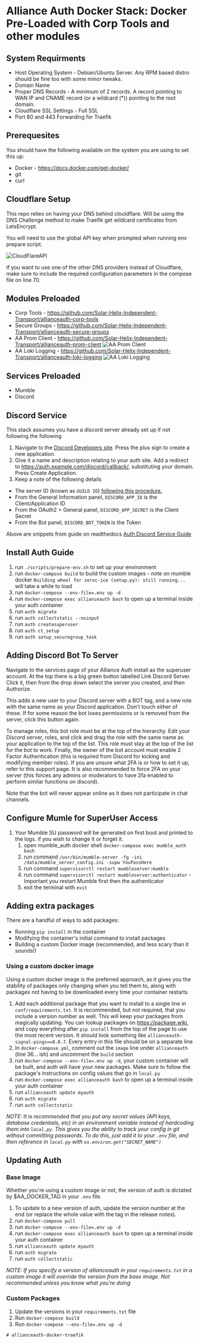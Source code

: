 # Alliance Auth Docker Stack: Docker Pre-Loaded with Corp Tools and other modules

## System Requirments

* Host Operating System - Debian/Ubuntu Server. Any RPM based distro should be fine too with some minor tweaks.
* Domain Name
* Proper DNS Records - A minimum of 2 records. A record pointing to WAN IP and CNAME record (or a wildcard (*)) pointing to the root domain.
* Cloudflare SSL Settings - Full SSL
* Port 80 and 443 Forwarding for Traefik

## Prerequesites
You should have the following available on the system you are using to set this up:
* Docker - https://docs.docker.com/get-docker/
* git
* curl

## Cloudflare Setup

This repo relies on having your DNS behind clouldflare.
Will be using the DNS Challenge method to make Traefik get wildcard certificates from LetsEncrypt.

You will need to use the global API key when prompted when running env prepare script.

![CloudFlareAPI](https://raw.githubusercontent.com/voltatek/allianceauth-docker-traefik-corp-tools/main/docs/images/cloudflare-global-api-keys.png "CloudFlareAPI")

If you want to use one of the other DNS providers instead of Cloudflare, make sure to include the required configuration parameters in the compose file on line 70.

## Modules Preloaded 

* Corp Tools - https://github.com/Solar-Helix-Independent-Transport/allianceauth-corp-tools
* Secure Groups - https://github.com/Solar-Helix-Independent-Transport/allianceauth-secure-groups
* AA Prom Client - https://github.com/Solar-Helix-Independent-Transport/allianceauth-prom-client
![AA Prom Client](https://raw.githubusercontent.com/voltatek/allianceauth-docker-traefik-corp-tools/main/docs/images/esidashboard.png "AA Prom Client")
* AA Loki Logging - https://github.com/Solar-Helix-Independent-Transport/allianceauth-loki-logging
![AA Loki Logging](https://raw.githubusercontent.com/voltatek/allianceauth-docker-traefik-corp-tools/main/docs/images/lokilogs.png "AA Loki Logging")

## Services Preloaded

* Mumble
* Discord

## Discord Service

This stack assumes you have a discord server already set up if not following the following 

1. Navigate to the [Discord Developers site](https://discord.com/developers/applications/me). Press the plus sign to create a new application.
1. Give it a name and description relating to your auth site. Add a redirect to https://auth.example.com/discord/callback/, substituting your domain. Press Create Application.
1. Keep a note of the following details
 - The server ID (known as `GUILD ID`) [following this procedure.](https://support.discord.com/hc/en-us/articles/206346498-Where-can-I-find-my-User-Server-Message-ID-)
 - From the General Information panel, `DISCORD_APP_ID` is the Client/Application ID
 - From the OAuth2 > General panel, `DISCORD_APP_SECRET` is the Client Secret
 - From the Bot panel, `DISCORD_BOT_TOKEN` is the Token

Above are snippets from guide on readthedocs [Auth Discord Service Guide](https://allianceauth.readthedocs.io/en/v3.3.0/features/services/discord.html#creating-a-server)


## Install Auth Guide

1. run `./scripts/prepare-env.sh` to set up your environment
1. run `docker-compose build` to build the custom images - note on mumble docker `Building wheel for zeroc-ice (setup.py): still running...` will take a while to load
1. run `docker-compose --env-file=.env up -d`
1. run `docker-compose exec allianceauth bash` to open up a terminal inside your auth container
1. run `auth migrate`
1. run `auth collectstatic --noinput`
1. run `auth createsuperuser`
1. run `auth ct_setup`
1. run `auth setup_securegroup_task`


## Adding Discord Bot To Server

Navigate to the services page of your Alliance Auth install as the superuser account. At the top there is a big green button labelled Link Discord Server. Click it, then from the drop down select the server you created, and then Authorize.

This adds a new user to your Discord server with a BOT tag, and a new role with the same name as your Discord application. Don’t touch either of these. If for some reason the bot loses permissions or is removed from the server, click this button again.

To manage roles, this bot role must be at the top of the hierarchy. Edit your Discord server, roles, and click and drag the role with the same name as your application to the top of the list. This role must stay at the top of the list for the bot to work. Finally, the owner of the bot account must enable 2 Factor Authentication (this is required from Discord for kicking and modifying member roles). If you are unsure what 2FA is or how to set it up, refer to this support page. It is also recommended to force 2FA on your server (this forces any admins or moderators to have 2fa enabled to perform similar functions on discord).

Note that the bot will never appear online as it does not participate in chat channels.

## Configure Mumle for SuperUser Access

1. Your Mumble SU password will be generated on first boot and printed to the logs. if you wish to change it or forget it.
   1. open mumble_auth docker shell `docker-compose exec mumble_auth bash`
   2. run command `/usr/bin/mumble-server -fg -ini /data/mumble_server_config.ini -supw YouPassHere`
   3. run command `supervisorctl restart mumbleserver:mumble`
   4. run command `supervisorctl restart mumbleserver:authenticator`  - Important you restart Mumble first then the authenticator
   5. exit the terminal with `exit`

## Adding extra packages
There are a handful of ways to add packages:
* Running `pip install` in the container
* Modifying the container's initial command to install packages
* Building a custom Docker image (recommended, and less scary than it sounds!)

### Using a custom docker image
Using a custom docker image is the preferred approach, as it gives you the stability of packages only changing when you tell them to, along with packages not having to be downloaded every time your container restarts

1. Add each additional package that you want to install to a single line in `conf/requirements.txt`. It is recommended, but not required, that you include a version number as well. This will keep your packages from magically updating. You can lookup packages on https://package.wiki, and copy everything after `pip install` from the top of the page to use the most recent version. It should look something like `allianceauth-signal-pings==0.0.7`. Every entry in this file should be on a separate line
1. In `docker-compose.yml`, comment out the `image` line under `allianceauth` (line 36... ish) and uncomment the `build` section
1. run `docker-compose --env-file=.env up -d`, your custom container will be built, and auth will have your new packages. Make sure to follow the package's instructions on config values that go in `local.py`
1. run `docker-compose exec allianceauth bash` to open up a terminal inside your auth container
1. run `allianceauth update myauth`
1. run `auth migrate`
1. run `auth collectstatic`

_NOTE: It is recommended that you put any secret values (API keys, database credentials, etc) in an environment variable instead of hardcoding them into `local.py`. This gives you the ability to track your config in git without committing passwords. To do this, just add it to your `.env` file, and then reference in `local.py` with `os.environ.get("SECRET_NAME")`_

## Updating Auth

### Base Image
Whether you're using a custom image or not, the version of auth is dictated by $AA_DOCKER_TAG in your `.env` file.
1. To update to a new version of auth, update the version number at the end (or replace the whole value with the tag in the release notes).
1. run `docker-compose pull`
1. run `docker-compose --env-file=.env up -d`
1. run `docker-compose exec allianceauth bash` to open up a terminal inside your auth container
1. run `allianceauth update myauth`
1. run `auth migrate`
1. run `auth collectstatic`

_NOTE: If you specify a version of allianceauth in your `requirements.txt` in a custom image it will override the version from the base image. Not recommended unless you know what you're doing_

### Custom Packages
1. Update the versions in your `requirements.txt` file
1. Run `docker-compose build`
1. Run `docker-compose --env-file=.env up -d`

```
# allianceauth-docker-traefik
